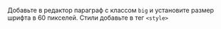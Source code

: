 Добавьте в редактор параграф с классом `big` и установите размер шрифта в 60 пикселей. Стили добавьте в тег `<style>`
